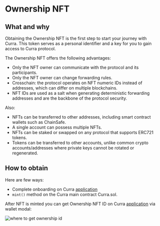 # Ownership NFT

## What and why

Obtaining the Ownership NFT is the first step to start your journey with Curra. This token serves as a personal identifier and a key for you to gain access to Curra protocol.

The Ownership NFT offers the following advantages:

- Only the NFT owner can communicate with the protocol and its participants.
- Only the NFT owner can change forwarding rules.
- Crosschain: the protocol operates on NFT numeric IDs instead of addresses, which can differ on multiple blockchains.
- NFT IDs are used as a salt when generating deterministic forwarding addresses and are the backbone of the protocol security.

Also:

- NFTs can be transferred to other addresses, including smart contract wallets such as ChainSafe.
- A single account can possess multiple NFTs.
- NFTs can be staked or swapped on any protocol that supports ERC721 tokens.
- Tokens can be transferred to other accounts, unlike common crypto accounts/addresses where private keys cannot be rotated or regenerated.

## How to obtain

Here are few ways:
- Complete onboarding on Curra <a href="https://app.curra.io" target="_blank">application</a>
- `mint()` method on the Curra main contract Curra.sol</a>. 

After NFT is minted you can get Ownership NFT ID on Curra <a href="https://app.curra.io" target="_blank">application</a> via wallet modal:


![where to get ownership id](/obsidian/images/get_ownership_id.png)
